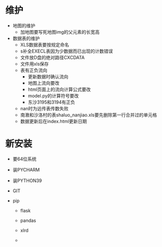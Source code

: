 # 维护

- 地图的维护
  - 加地图要写死地图img的父元素的长宽高
- 数据表的维护
  - XLS数据表要按规定命名
  - s补全EXECL表因为少数据而已出现的计数错误
  - 文件放D盘的绝对路径CXCDATA
  - 文件用xls保存
  - 表有正负流向
    - 更新数据时确认流向
    - 地图上流向要改
    - html页面上的流向计算公式要改
    - model.py的计算符号要改
    - 东沙3195和3194有正负
  - nan时为远传表传数失败
  - 南漖和沙洛村的表shaluo_nanjiao.xls要先删除第一行合并过的单元格
  - 数据更新后在index.html更新日期

 # 新安装

- 要64位系统

- 装PYCHARM

- 装PYTHON39

- GIT

- pip

  - flask

  - pandas

  - xlrd

  - 

    

